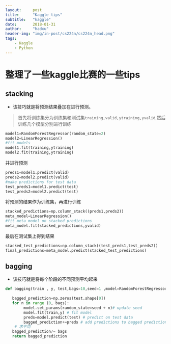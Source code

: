 ```yaml
---
layout:     post
title:      "Kaggle tips"
subtitle:   "kaggle"
date:       2018-01-31
author:     "hadxu"
header-img: "img/in-post/cs224n/cs224n_head.png"
tags:
    - Kaggle
    - Python
---
```


# 整理了一些kaggle比赛的一些tips

## stacking

* 该技巧就是将预测结果叠加在进行预测。

> 首先将训练集分为训练集和测试集```training,valid,ytraining,yvalid```,然后训练几个模型分别进行训练

```python
model1=RandomForestRegressor(random_state=2)
model2=LinearRegression()
#fit models
model1.fit(training,ytraining)
model2.fit(training,ytraining)
```

并进行预测

```python
preds1=model1.predict(valid)
preds2=model2.predict(valid)
#make predictions for test data
test_preds1=model1.predict(test)
test_preds2=model2.predict(test)
```

将预测的结果作为训练集，再进行训练

```python
stacked_predictions=np.column_stack((preds1,preds2))
meta_model=LinearRegression()
#fit meta model on stacked predictions
meta_model.fit(stacked_predictions,yvalid)
```

最后在测试集上得到结果

```python
stacked_test_predictions=np.column_stack((test_preds1,test_preds2))
final_predictions=meta_model.predict(stacked_test_predictions)
```


## bagging
* 该技巧就是将每个阶段的不同预测平均起来

```python
def bagging(train , y, test,bags=10,seed=1 ,model=RandomForestRegressor()):
   
   bagged_prediction=np.zeros(test.shape[0])
   for n in range (0, bags):
        model.set_params(random_state=seed + n)# update seed 
        model.fit(train,y) # fit model
        preds=model.predict(test) # predict on test data
        bagged_prediction+=preds # add predictions to bagged predictions 
    # 求平均
   bagged_prediction/= bags   
   return bagged_prediction
```




